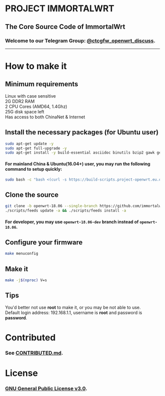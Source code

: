 # PROJECT IMMORTALWRT
## The Core Source Code of ImmortalWrt
### Welcome to our Telegram Group: [@ctcgfw\_openwrt\_discuss](https://t.me/ctcgfw_openwrt_discuss).
- - -

# How to make it
## Minimum requirements
Linux with case sensitive<br/>
2G DDR2 RAM<br/>
2 CPU Cores (AMD64, 1.4Ghz)<br/>
25G disk space left<br/>
Has access to both ChinaNet & Internet

## Install the necessary packages (for Ubuntu user)
```bash
sudo apt-get update -y
sudo apt-get full-upgrade -y
sudo apt-get install -y build-essential asciidoc binutils bzip2 gawk gettext git libncurses5-dev libz-dev patch unzip zlib1g-dev lib32gcc1 libc6-dev-i386 subversion flex uglifyjs git-core gcc-multilib g++-multilib p7zip p7zip-full msmtp libssl-dev texinfo libreadline-dev libglib2.0-dev xmlto qemu-utils upx libelf-dev autoconf automake libtool autopoint ccache curl wget vim nano python python3 python-pip python3-pip python-ply python3-ply haveged lrzsz device-tree-compiler scons antlr3 gperf intltool rsync
```
#### For mainland China & Ubuntu(16.04+) user, you may run the following command to setup quickly:
```bash
sudo bash -c "bash <(curl -s https://build-scripts.project-openwrt.eu.org/init_build_environment.sh)"
```

## Clone the source
```bash
git clone -b openwrt-18.06 --single-branch https://github.com/immortalwrt/immortalwrt && cd openwrt
./scripts/feeds update -a && ./scripts/feeds install -a
```
#### For developer, you may use `openwrt-18.06-dev` branch instead of `openwrt-18.06`.

## Configure your firmware
```bash
make menuconfig
```

## Make it
```bash
make -j$(nproc) V=s
```

## Tips
You'd better not use **root** to make it, or you may be not able to use.<br/>
Default login address: 192.168.1.1, username is **root** and password is **password**.

# Contributed
### See [CONTRIBUTED.md](https://github.com/immortalwrt/immortalwrt/blob/openwrt-18.06/CONTRIBUTED.md).

# License
### [GNU General Public License v3.0](https://github.com/immortalwrt/immortalwrt/blob/openwrt-18.06/LICENSE).
